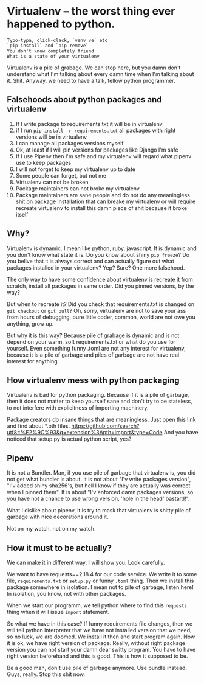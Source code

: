Virtualenv – the worst thing ever happened to python.
====================================================

    Typo-typa, click-clack, `venv ve` etc
    `pip install` and `pip remove`
    You don't know completely friend
    What is a state of your virtualenv


Virtualenv is a pile of grabage. We can stop here, but you damn don't understand
what I'm talking about every damn time when I'm talking about it. Shit.
Anyway, we need to have a talk, fellow python programmer.


Falsehoods about python packages and virtualenv
-----------------------------------------------

1. If I write package to requirements.txt it will be in virtualenv
2. if I run `pip install -r requirements.txt` all packages with
right versions will be in virtualenv
3. I can manage all packages versions myself
4. Ok, at least if I will pin versions for packages like Django
I'm safe
3. If I use Pipenv then I'm safe and my virtualenv will regard
what pipenv use to keep packages
4. I will not forget to keep my virtualenv up to date
5. Some people can forget, but not me
6. Virtualenv can not be broken
7. Package maintainers can not broke my virtualenv
8. Package maintainers are sane people and do not do any meaningless shit
on package installation that can breake my virtualenv or
will require recreate virtualenv to install this damn piece of shit
because it broke itself


Why?
----

Virtualenv is dynamic. I mean like python, ruby, javascript. It is
dynamic and you don't know what state it is. Do you know about
shiny `pip freeze`? Do you belive that it is always correct and can actually
figure out what packages installed in your virtualenv? Yep? Sure?
One more falsehood.

The only way to have some confidence about virtualenv is recreate it from scratch,
install all packages in same order. Did you pinned versions, by the way?

But when to recreate it? Did you check that requirements.txt is changed on
`git checkout` or `git pull`? Oh, sorry, virtualenv are not to save your ass from
hours of debugging, pure little coder, common, world are not owe you anything, grow up.

But why it is this way? Because pile of grabage is dynamic and is not depend on your
warm, soft requirements.txt or what do you use for yourself. Even something
funny .toml are not any interest for virtualenv, because it is a pile of garbage and
piles of garbage are not have real interest for anything.


How virtualenv mess with python packaging
-----------------------------------------

Virtualenv is bad for python packaging. Because if it is a pile of
garbage, then it does not matter to keep yourself sane and don't try
to be stateless, to not interfere with explicitness of importing
machinery.

Package creators do insane things that are meaningless. Just open this link
and find about \*.pth files.
https://github.com/search?utf8=%E2%9C%93&q=extension%3Apth+import&type=Code
And you have noticed that setup.py is actual python script, yes?


Pipenv
------

It is not a Bundler. Man, if you use pile of garbage that virtualenv is,
you did not get what bundler is about. It is not about "I'v write packages
version", "I'v added shiny sha256's, but hell I know if they are actually
was correct when I pinned them".
It is about "I'v enforced damn packages versions, so you have not
a chance to use wrong version, 'hole in the head' bastard!".

What I dislike about pipenv, it is try to mask that virtualenv is shitty
pile of garbage with nice decorations around it.

Not on my watch, not on my watch.


How it must to be actually?
---------------------------

We can make it in different way, I will show you. Look carefully.

We want to have requests==2.18.4 for our code service. We write it to some
file, `requirements.txt` or `setup.py` or funny `.toml` thing.
Then we install this package somewhere in isolation. I mean not to pile of
garbage, listen here! In isolation, you know, not with other packages.

When we start our programm, we tell python where to find this `requests` thing when
it will issue `import` statement.

So what we have in this case? If funny requirements file changes, then we will
tell python interpreter that we have not installed version that we need, so
no luck, we are doomed. We install it then and start program again. Now it is ok,
we have right version of package. Really, without right package version you can not
start your damn dear switty program. You have to have right version beforehand
and this is good. This is how it supposed to be.

Be a good man, don't use pile of garbage anymore.
Use pundle instead. Guys, really. Stop this shit now.
